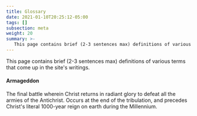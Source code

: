 ```yaml
---
title: Glossary
date: 2021-01-10T20:25:12-05:00
tags: []
subsection: meta
weight: 20
summary: >-
   This page contains brief (2-3 sentences max) definitions of various terms that come up in the site's writings.
---
```


This page contains brief (2-3 sentences max) definitions of various terms that come up in the site's writings.

#### Armageddon

The final battle wherein Christ returns in radiant glory to defeat all the armies of the Antichrist. Occurs at the end of the tribulation, and precedes Christ's literal 1000-year reign on earth during the Millennium.
